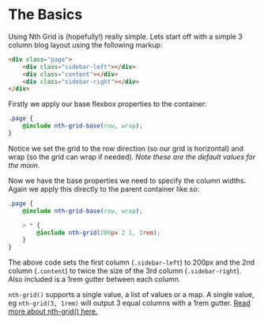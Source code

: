 # The Basics

Using Nth Grid is (hopefully!) really simple.
Lets start off with a simple 3 column blog layout using the following markup:

```html
<div class="page">
    <div class="sidebar-left"></div>
    <div class="content"></div>
    <div class="sidebar-right"></div>
</div>
```

Firstly we apply our base flexbox properties to the container:

```scss
.page {
    @include nth-grid-base(row, wrap);
}
```

Notice we set the grid to the row direction (so our grid is horizontal) and wrap (so the grid can wrap if needed). *Note these are the default values for the mixin.*

Now we have the base properties we need to specify the column widths. Again we apply this directly to the parent container like so:

```scss
.page {
    @include nth-grid-base(row, wrap);

    > * {
        @include nth-grid(200px 2 1, 1rem);
    }
}
```
The above code sets the first column (`.sidebar-left`) to 200px and the 2nd column (`.content`) to twice the size of the 3rd column (`.sidebar-right`). Also included is a 1rem gutter between each column.

`nth-grid()` supports a single value, a list of values or a map. A single value, eg `nth-grid(3, 1rem)` will output 3 equal columns with a 1rem gutter.
[Read more about nth-grid() here.](/mixins/?id=nth-grid)